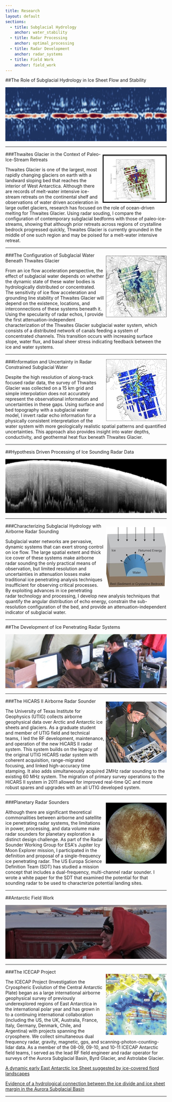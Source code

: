 ```yaml
---
title: Research
layout: default
sections: 
  - title: Subglacial Hydrology
    anchor: water_stability
  - title: Radar Processing
    anchor: optimal_processing
  - title: Radar Development
    anchor: radar_systems
  - title: Field Work
    anchor: field_work
---
```


<a name="water_stability"></a>

##The Role of Subglacial Hydrology in Ice Sheet Flow and Stability

![Alt text](/images/water.jpg)

---

<div style="float: right;margin:10px 0px 0px 5px;"><img src="/images/seds.jpg" /> </div>

###Thwaites Glacier in the Context of Paleo-Ice-Stream Retreats

Thwaites Glacier is one of the largest, most rapidly changing glaciers on earth with a landward sloping bed that reaches the interior of West Antarctica. Although there are records of melt-water intensive ice-stream retreats on the continental shelf and observations of water driven acceleration in large outlet glaciers, research has focused on the role of ocean-driven melting for Thwaites Glacier.  Using radar souding, I compare the configuration of contemporary subglacial bedforms with those of paleo-ice-streams, showing that although prior retreats across regions of crystalline bedrock progressed quickly, Thwaites Glacier is currently grounded in the middle of one such region and may be poised for a melt-water intensive retreat. 

---

<div style="float: right;margin:10px 0px 0px 5px;"><img src="/images/water_spec.jpg" /> </div>

###The Configuration of Subglacial Water Beneath Thwaites Glacier

From an ice flow acceleration perspective, the effect of subglacial water depends on whether the dynamic state of these water bodies is hydrologically distributed or concentrated. The sensitivity of ice flow acceleration and grounding line stability of Thwaites Glacier will depend on the existence, locations, and interconnections of these systems beneath it.  Using the specularity of radar echos, I provide the first attenuation-independent characterization of the Thwaites Glacier subglacial water system, which consists of a distributed network of canals feeding a system of concentrated channels.  This transition occurs with increasing surface slope, water flux, and basal sheer stress indicating feedback between the ice and water systems.

---

<div style="float: right;margin:0px 0px 0px 5px;"><img src="/images/pathways.jpg" /> </div>

###Information and Uncertainty in Radar Constrained Subglacial Water

Despite the high resolution of along-track focused radar data, the survey of Thwaites Glacier was collected on a 15 km grid and simple interpolation does not accurately represent the observational information and uncertainties in these gaps. Using surface and bed topography with a subglacial water model, I invert radar echo information for a physically consistent interpretation of the water system with more geologically realistic spatial patterns and quantified uncertainties.  This approach also provides insight into water depths, conductivity, and geothermal heat flux beneath Thwaites Glacier.

---
<a name="optimal_processing"></a>

##Hypothesis Driven Processing of Ice Sounding Radar Data

![Alt text](/images/radar.jpg)

---

<div style="float: right;margin:10px 0px 0px 5px;"><img src="/images/water_cartoon.jpg" /> </div>

###Characterizing Subglacial Hydrology with Airborne Radar Sounding

Subglacial water networks are pervasive, dynamic systems that can exert strong control on ice flow. The large spatial extent and thick ice cover of these systems make airborne radar sounding the only practical means of observation, but limited resolution and uncertainties in attenuation losses make traditional ice penetrating analysis techniques insufficient for observing critical processes. By exploiting advances in ice penetrating radar technology and processing, I develop new analysis techniques that quantify the angular distribution of echo energy, constrain the sub-resolution configuration of the bed, and provide an attenuation-independent indicator of subglacial water. 

---

<a name="radar_systems"></a>

##The Development of Ice Penetrating Radar Systems 

![Alt text](/images/radar_development.jpg)

---

<div style="float: right;margin:10px 0px 0px 5px;"><img src="/images/Hicars_II.jpg" /> </div>

###The HiCARS II Airborne Radar Sounder

The University of Texas Institute for Geophysics (UTIG) collects airborne geophysical data over Arctic and Antarctic ice sheets and glaciers.  As a graduate student and member of UTIG field and technical teams, I led the RF development, maintenance, and operation of the new HiCARS II radar system. This system builds on the legacy of the original UTIG HiCARS radar system with coherent acquisition, range-migrated focusing, and linked high-accuracy time stamping. It also adds simultaneously acquired 2MHz radar sounding to the existing 60 MHz system. The migration of primary survey operations to the HiCARS II system in 2011 allowed for improved real-time QC and more robust spares and upgrades with an all UTIG developed system.


---

<div style="float: right;margin:10px 0px 0px 5px;"><img src="/images/europa.jpg" /> </div>

###Planetary Radar Sounders

Although there are significant theoretical commonalities between airborne and satellite ice penetrating radar systems, the limitations in power, processing, and data volume make radar sounders for planetary exploration a distinct design challenge. As part of the Radar Sounder Working Group for ESA's Jupiter Icy Moon Explorer mission, I participated in the definition and proposal of a single-frequency ice penetrating radar.  The US Europa Science Definition Team (SDT) has studied a mission concept that includes a dual-frequency, multi-channel radar sounder.  I wrote a white paper for the SDT that examined the potential for that sounding radar to be used to characterize potential landing sites.

---
<a name="field_work"></a>

##Antarctic Field Work 

![Alt text](/images/field.jpg)

---

<div style="float: right;margin:15px 0px 0px 5px;"><img src="/images/ICP.jpg" /> </div>

###The ICECAP Project

The ICECAP Project (Investigation the Cryospheric Evolution of the Central Antarctic Plate) began as a large international airborne geophysical survey of previously underexplored regions of East Antarctica in the international polar year and has grown in to a continuing international collaboration (including the US, the UK, Australia, France, Italy, Germany, Denmark, Chile, and Argentina) with projects spanning the cryosphere. We collect simultaneous dual frequency radar, gravity, magnetic, gps, and scanning-photon-counting-lidar data. As a member of the 08-09, 09-10, and 10-11 ICECAP Antarctic field teams, I served as the lead RF field engineer and radar operator for surveys of the Aurora Subglacial Basin, Byrd Glacier, and Astrolabe Glacier.

[A dynamic early East Antarctic Ice Sheet suggested by ice-covered fjord landscapes](http://www.nature.com/nature/journal/v474/n7349/abs/nature10114.html)

[Evidence of a hydrological connection between the ice divide and ice sheet margin in the Aurora Subglacial Basin](http://www.agu.org/pubs/crossref/2012/2011JF002066.shtml)

---